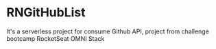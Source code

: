 # RNGitHubList
It's a serverless project for consume Github API, project from challenge bootcamp RocketSeat OMNI Stack
